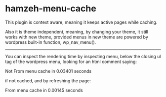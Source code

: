 # hamzeh-menu-cache

This plugin is context aware, meaning it keeps active pages while caching.

Also it is theme independent, meaning, by changing your theme, it still works
with new theme, provided menus in new theme are powered by wordpress built-in
function, wp_nav_menu().

-----------------------------

You can inspect the rendering time by inspecting menu, below the closing ul tag of 
the wordpress menu, looking for an html comment saying:

Not From menu cache in 0.03401 seconds 

if not cached, and by refreshing the page:

From menu cache in 0.00145 seconds



